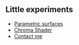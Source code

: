 ## Little experiments
* [Parametric surfaces](./UnityPortfolio/ParametricSurfaces.html)
* [Chroma Shader](./UnityPortfolio/ChromaShader.html)
* [Contact me](./contact.html)
